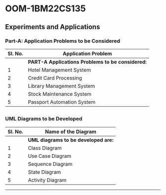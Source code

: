# OOM-1BM22CS135

## Experiments and Applications

### Part-A: Application Problems to be Considered

| SI. No. | Application Problem        |
|---------|----------------------------|
|         | **PART-A Applications Problems to be considered:** |
| 1       | Hotel Management System    |
| 2       | Credit Card Processing     |
| 3       | Library Management System  |
| 4       | Stock Maintenance System   |
| 5       | Passport Automation System |

##

### UML Diagrams to be Developed

| SI. No. | Name of the Diagram        |
|---------|----------------------------|
|         | **UML diagrams to be developed are:** |
| 1       | Class Diagram              |
| 2       | Use Case Diagram           |
| 3       | Sequence Diagram           |
| 4       | State Diagram              |
| 5       | Activity Diagram           |

---



